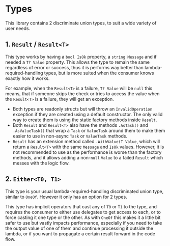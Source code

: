 # Types

This library contains 2 discriminate union types, to suit a wide variety of user needs.

## 1. `Result` / `Result<T>`

This type works by having a `bool IsOk` property, a `string Message` and if needed a `T? Value` property. This allows the type to remain the same regardless of error or success, thus it is performs way better than lambda-required-handling types, but is more suited when the consumer knows exactly how it works.

For example, when the `Result<T>` is a failure, `T? Value` will be `null` this means, that if someone skips the check or tries to access the value when the `Result<T>` is a failure, they will get an exception.

* Both types are readonly structs but will throw an `InvalidOperation` exception if they are created using a default constructor. The only valid way to create them is using the static factory methods inside `Result`.
* Both `Result` and `Result<T>` also have the methods `.AsTask()` and `.AsValueTask()` that wrap a `Task` or `ValueTask` around them to make them easier to use in non-async `Task` or `ValueTask` methods.
* `Result` has an extension method called `.WithValue(T Value`, which will return a `Result<T>` with the same `Message` and `IsOk` values. However, it is not recommended to use as the performance is worse than the factory methods, and it allows adding a non-`null` `Value` to a failed `Result` which messes with the logic flow.

## 2. `Either<T0, T1>`

This type is your usual lambda-required-handling discriminated union type, similar to `OneOf`. However it only has an option for 2 types.

This type has implicit operators that cast any of `T0` or `T1` to the type, and requires the consumer to either use delegates to get access to each, or to force casting it one type or the other. As with `OneOf` this makes it a little bit safer to use but vastly impacts performance, especially if you need to take the output value of one of them and continue processing it outside the lambda, or if you want to propagate a certain result forward in the code flow.
